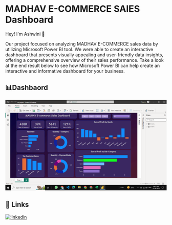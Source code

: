
# MADHAV E-COMMERCE SAlES Dashboard


Hey! I'm Ashwini 🙋

Our project focused on analyzing MADHAV E-COMMERCE sales data by utilizing Microsoft Power BI tool. We were able to create an interactive dashboard that presents visually appealing and user-friendly data insights, offering a comprehensive overview of their sales performance. Take a look at the end result below to see how Microsoft Power BI can help create an interactive and informative dashboard for your business.


## 📊Dashbaord

![App Screenshot](https://github.com/kaali7/E-commerce-Sales-Dashboard/blob/main/dashboard.png?raw=true)

## 🔗 Links

[![linkedin](https://img.shields.io/badge/linkedin-0A66C2?style=for-the-badge&logo=linkedin&logoColor=white)](https://www.linkedin.com/feed/)



